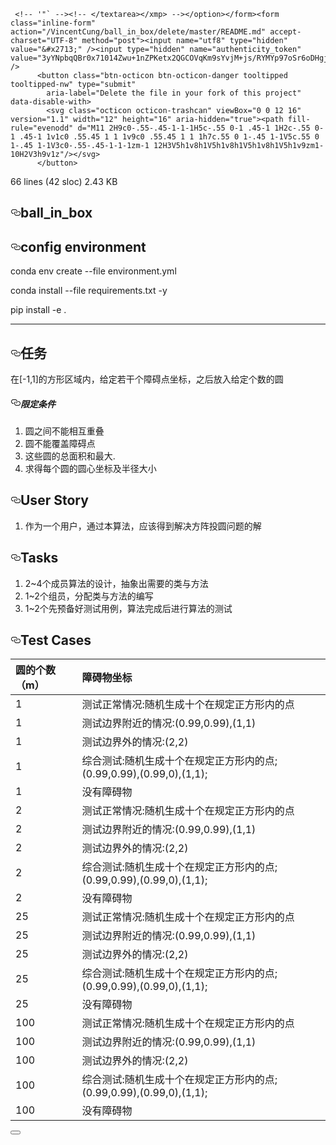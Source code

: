      <!-- '"` --><!-- </textarea></xmp> --></option></form><form class="inline-form" action="/VincentCung/ball_in_box/delete/master/README.md" accept-charset="UTF-8" method="post"><input name="utf8" type="hidden" value="&#x2713;" /><input type="hidden" name="authenticity_token" value="3yYNpbqQBr0x71014Zwu+1nZPKetx2QGCOVqKm9sYvjM+js/RYMYp97oSr6oDHgjRl9LTsDTNFDYdu4+jooPwA==" />
          <button class="btn-octicon btn-octicon-danger tooltipped tooltipped-nw" type="submit"
            aria-label="Delete the file in your fork of this project" data-disable-with>
            <svg class="octicon octicon-trashcan" viewBox="0 0 12 16" version="1.1" width="12" height="16" aria-hidden="true"><path fill-rule="evenodd" d="M11 2H9c0-.55-.45-1-1-1H5c-.55 0-1 .45-1 1H2c-.55 0-1 .45-1 1v1c0 .55.45 1 1 1v9c0 .55.45 1 1 1h7c.55 0 1-.45 1-1V5c.55 0 1-.45 1-1V3c0-.55-.45-1-1-1zm-1 12H3V5h1v8h1V5h1v8h1V5h1v8h1V5h1v9zm1-10H2V3h9v1z"/></svg>
          </button>
</form>  </div>

  <div class="file-info">
      66 lines (42 sloc)
      <span class="file-info-divider"></span>
    2.43 KB
  </div>
</div>

    
  <div id="readme" class="readme blob instapaper_body">
    <article class="markdown-body entry-content" itemprop="text"><h1><a id="user-content-ball_in_box" class="anchor" aria-hidden="true" href="#ball_in_box"><svg class="octicon octicon-link" viewBox="0 0 16 16" version="1.1" width="16" height="16" aria-hidden="true"><path fill-rule="evenodd" d="M4 9h1v1H4c-1.5 0-3-1.69-3-3.5S2.55 3 4 3h4c1.45 0 3 1.69 3 3.5 0 1.41-.91 2.72-2 3.25V8.59c.58-.45 1-1.27 1-2.09C10 5.22 8.98 4 8 4H4c-.98 0-2 1.22-2 2.5S3 9 4 9zm9-3h-1v1h1c1 0 2 1.22 2 2.5S13.98 12 13 12H9c-.98 0-2-1.22-2-2.5 0-.83.42-1.64 1-2.09V6.25c-1.09.53-2 1.84-2 3.25C6 11.31 7.55 13 9 13h4c1.45 0 3-1.69 3-3.5S14.5 6 13 6z"></path></svg></a>ball_in_box</h1>
<h2><a id="user-content-config-environment" class="anchor" aria-hidden="true" href="#config-environment"><svg class="octicon octicon-link" viewBox="0 0 16 16" version="1.1" width="16" height="16" aria-hidden="true"><path fill-rule="evenodd" d="M4 9h1v1H4c-1.5 0-3-1.69-3-3.5S2.55 3 4 3h4c1.45 0 3 1.69 3 3.5 0 1.41-.91 2.72-2 3.25V8.59c.58-.45 1-1.27 1-2.09C10 5.22 8.98 4 8 4H4c-.98 0-2 1.22-2 2.5S3 9 4 9zm9-3h-1v1h1c1 0 2 1.22 2 2.5S13.98 12 13 12H9c-.98 0-2-1.22-2-2.5 0-.83.42-1.64 1-2.09V6.25c-1.09.53-2 1.84-2 3.25C6 11.31 7.55 13 9 13h4c1.45 0 3-1.69 3-3.5S14.5 6 13 6z"></path></svg></a>config environment</h2>
<p>conda  env create --file environment.yml</p>
<p>conda install --file requirements.txt -y</p>
<p>pip install -e .</p>
<hr>
<h2><a id="user-content-任务" class="anchor" aria-hidden="true" href="#任务"><svg class="octicon octicon-link" viewBox="0 0 16 16" version="1.1" width="16" height="16" aria-hidden="true"><path fill-rule="evenodd" d="M4 9h1v1H4c-1.5 0-3-1.69-3-3.5S2.55 3 4 3h4c1.45 0 3 1.69 3 3.5 0 1.41-.91 2.72-2 3.25V8.59c.58-.45 1-1.27 1-2.09C10 5.22 8.98 4 8 4H4c-.98 0-2 1.22-2 2.5S3 9 4 9zm9-3h-1v1h1c1 0 2 1.22 2 2.5S13.98 12 13 12H9c-.98 0-2-1.22-2-2.5 0-.83.42-1.64 1-2.09V6.25c-1.09.53-2 1.84-2 3.25C6 11.31 7.55 13 9 13h4c1.45 0 3-1.69 3-3.5S14.5 6 13 6z"></path></svg></a>任务</h2>
<p>在[-1,1]的方形区域内，给定若干个障碍点坐标，之后放入给定个数的圆</p>
<h5><a id="user-content-限定条件" class="anchor" aria-hidden="true" href="#限定条件"><svg class="octicon octicon-link" viewBox="0 0 16 16" version="1.1" width="16" height="16" aria-hidden="true"><path fill-rule="evenodd" d="M4 9h1v1H4c-1.5 0-3-1.69-3-3.5S2.55 3 4 3h4c1.45 0 3 1.69 3 3.5 0 1.41-.91 2.72-2 3.25V8.59c.58-.45 1-1.27 1-2.09C10 5.22 8.98 4 8 4H4c-.98 0-2 1.22-2 2.5S3 9 4 9zm9-3h-1v1h1c1 0 2 1.22 2 2.5S13.98 12 13 12H9c-.98 0-2-1.22-2-2.5 0-.83.42-1.64 1-2.09V6.25c-1.09.53-2 1.84-2 3.25C6 11.31 7.55 13 9 13h4c1.45 0 3-1.69 3-3.5S14.5 6 13 6z"></path></svg></a>限定条件</h5>
<ol>
<li>圆之间不能相互重叠</li>
<li>圆不能覆盖障碍点</li>
<li>这些圆的总面积和最大.</li>
<li>求得每个圆的圆心坐标及半径大小</li>
</ol>
<h2
2a3e
><a id="user-content-user-story" class="anchor" aria-hidden="true" href="#user-story"><svg class="octicon octicon-link" viewBox="0 0 16 16" version="1.1" width="16" height="16" aria-hidden="true"><path fill-rule="evenodd" d="M4 9h1v1H4c-1.5 0-3-1.69-3-3.5S2.55 3 4 3h4c1.45 0 3 1.69 3 3.5 0 1.41-.91 2.72-2 3.25V8.59c.58-.45 1-1.27 1-2.09C10 5.22 8.98 4 8 4H4c-.98 0-2 1.22-2 2.5S3 9 4 9zm9-3h-1v1h1c1 0 2 1.22 2 2.5S13.98 12 13 12H9c-.98 0-2-1.22-2-2.5 0-.83.42-1.64 1-2.09V6.25c-1.09.53-2 1.84-2 3.25C6 11.31 7.55 13 9 13h4c1.45 0 3-1.69 3-3.5S14.5 6 13 6z"></path></svg></a>User Story</h2>
<ol>
<li>作为一个用户，通过本算法，应该得到解决方阵投圆问题的解</li>
</ol>
<h2><a id="user-content-tasks" class="anchor" aria-hidden="true" href="#tasks"><svg class="octicon octicon-link" viewBox="0 0 16 16" version="1.1" width="16" height="16" aria-hidden="true"><path fill-rule="evenodd" d="M4 9h1v1H4c-1.5 0-3-1.69-3-3.5S2.55 3 4 3h4c1.45 0 3 1.69 3 3.5 0 1.41-.91 2.72-2 3.25V8.59c.58-.45 1-1.27 1-2.09C10 5.22 8.98 4 8 4H4c-.98 0-2 1.22-2 2.5S3 9 4 9zm9-3h-1v1h1c1 0 2 1.22 2 2.5S13.98 12 13 12H9c-.98 0-2-1.22-2-2.5 0-.83.42-1.64 1-2.09V6.25c-1.09.53-2 1.84-2 3.25C6 11.31 7.55 13 9 13h4c1.45 0 3-1.69 3-3.5S14.5 6 13 6z"></path></svg></a>Tasks</h2>
<ol>
<li>2~4个成员算法的设计，抽象出需要的类与方法</li>
<li>1~2个组员，分配类与方法的编写</li>
<li>1~2个先预备好测试用例，算法完成后进行算法的测试</li>
</ol>
<h2><a id="user-content-test-cases" class="anchor" aria-hidden="true" href="#test-cases"><svg class="octicon octicon-link" viewBox="0 0 16 16" version="1.1" width="16" height="16" aria-hidden="true"><path fill-rule="evenodd" d="M4 9h1v1H4c-1.5 0-3-1.69-3-3.5S2.55 3 4 3h4c1.45 0 3 1.69 3 3.5 0 1.41-.91 2.72-2 3.25V8.59c.58-.45 1-1.27 1-2.09C10 5.22 8.98 4 8 4H4c-.98 0-2 1.22-2 2.5S3 9 4 9zm9-3h-1v1h1c1 0 2 1.22 2 2.5S13.98 12 13 12H9c-.98 0-2-1.22-2-2.5 0-.83.42-1.64 1-2.09V6.25c-1.09.53-2 1.84-2 3.25C6 11.31 7.55 13 9 13h4c1.45 0 3-1.69 3-3.5S14.5 6 13 6z"></path></svg></a>Test Cases</h2>
<table>
<thead>
<tr>
<th align="left">圆的个数（m）</th>
<th align="left">障碍物坐标</th>
</tr>
</thead>
<tbody>
<tr>
<td align="left">1</td>
<td align="left">测试正常情况:随机生成十个在规定正方形内的点</td>
</tr>
<tr>
<td align="left">1</td>
<td align="left">测试边界附近的情况:(0.99,0.99),(1,1)</td>
</tr>
<tr>
<td align="left">1</td>
<td align="left">测试边界外的情况:(2,2)</td>
</tr>
<tr>
<td align="left">1</td>
<td align="left">综合测试:随机生成十个在规定正方形内的点;(0.99,0.99),(0.99,0),(1,1);</td>
</tr>
<tr>
<td align="left">1</td>
<td align="left">没有障碍物</td>
</tr>
<tr>
<td align="left">2</td>
<td align="left">测试正常情况:随机生成十个在规定正方形内的点</td>
</tr>
<tr>
<td align="left">2</td>
<td align="left">测试边界附近的情况:(0.99,0.99),(1,1)</td>
</tr>
<tr>
<td align="left">2</td>
<td align="left">测试边界外的情况:(2,2)</td>
</tr>
<tr>
<td align="left">2</td>
<td align="left">综合测试:随机生成十个在规定正方形内的点;(0.99,0.99),(0.99,0),(1,1);</td>
</tr>
<tr>
<td align="left">2</td>
<td align="left">没有障碍物</td>
</tr>
<tr>
<td align="left">25</td>
<td align="left">测试正常情况:随机生成十个在规定正方形内的点</td>
</tr>
<tr>
<td align="left">25</td>
<td align="left">测试边界附近的情况:(0.99,0.99),(1,1)</td>
</tr>
<tr>
<td align="left">25</td>
<td align="left">测试边界外的情况:(2,2)</td>
</tr>
<tr>
<td align="left">25</td>
<td align="left">综合测试:随机生成十个在规定正方形内的点;(0.99,0.99),(0.99,0),(1,1);</td>
</tr>
<tr>
<td align="left">25</td>
<td align="left">没有障碍物</td>
</tr>
<tr>
<td align="left">100</td>
<td align="left">测试正常情况:随机生成十个在规定正方形内的点</td>
</tr>
<tr>
<td align="left">100</td>
<td align="left">测试边界附近的情况:(0.99,0.99),(1,1)</td>
</tr>
<tr>
<td align="left">100</td>
<td align="left">测试边界外的情况:(2,2)</td>
</tr>
<tr>
<td align="left">100</td>
<td align="left">综合测试:随机生成十个在规定正方形内的点;(0.99,0.99),(0.99,0),(1,1);</td>
</tr>
<tr>
<td align="left">100</td>
<td align="left">没有障碍物</td>
</tr></tbody></table>
</article>
  </div>

  </div>

  <button type="button" data-facebox="#jump-to-line" data-facebox-class="linejump" data-hotkey="l" class="d-none">
